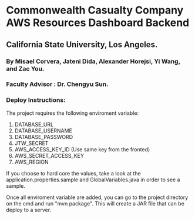 
# Commonwealth Casualty Company AWS Resources Dashboard Backend
## California State University, Los Angeles.

### By Misael Corvera, Jateni Dida, Alexander Horejsi, Yi Wang, and Zac You.
### Faculty Advisor : Dr. Chengyu Sun.

### Deploy Instructions:

The project requires the following enviroment variable:

1. DATABASE_URL
2. DATABASE_USERNAME
3. DATABASE_PASSWORD
4. JTW_SECRET
5. AWS_ACCESS_KEY_ID (Use same key from the fronted)
6. AWS_SECRET_ACCESS_KEY 
7. AWS_REGION

If you choose to hard core the values, take a look at the application.properties.sample and GlobalVariables.java in order to see a sample.

Once all enviroment variable are added, you can go to the project directory on the cmd and run "mvn package". This will create a JAR file that can be deploy to a server.



